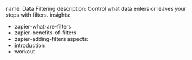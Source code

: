 name: Data Filtering
description: Control what data enters or leaves your steps with filters.
insights:
  - zapier-what-are-filters
  - zapier-benefits-of-filters
  - zapier-adding-filters
aspects:
  - introduction
  - workout